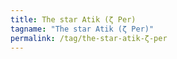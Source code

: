 ```yaml
---
title: The star Atik (ζ Per)
tagname: "The star Atik (ζ Per)"
permalink: /tag/the-star-atik-ζ-per
---
```

